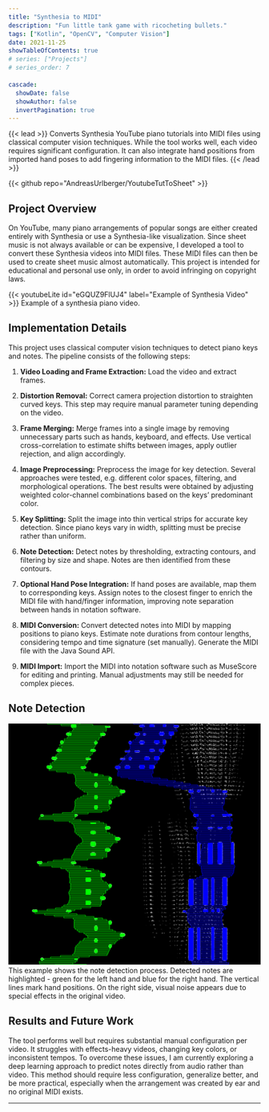 ```yaml
---
title: "Synthesia to MIDI"
description: "Fun little tank game with ricocheting bullets."
tags: ["Kotlin", "OpenCV", "Computer Vision"]
date: 2021-11-25
showTableOfContents: true
# series: ["Projects"]
# series_order: 7

cascade:
  showDate: false
  showAuthor: false
  invertPagination: true
---
```


{{< lead >}}
Converts Synthesia YouTube piano tutorials into MIDI files using classical computer vision techniques. While the tool works well, each video requires significant configuration. It can also integrate hand positions from imported hand poses to add fingering information to the MIDI files.
{{< /lead >}}

<div class="backdrop-blur">
  {{< github repo="AndreasUrlberger/YoutubeTutToSheet" >}}
</div>

## Project Overview

On YouTube, many piano arrangements of popular songs are either created entirely with Synthesia or use a Synthesia-like visualization. Since sheet music is not always available or can be expensive, I developed a tool to convert these Synthesia videos into MIDI files. These MIDI files can then be used to create sheet music almost automatically. This project is intended for educational and personal use only, in order to avoid infringing on copyright laws.

{{< youtubeLite id="eGQUZ9FlUJ4" label="Example of Synthesia Video" >}}
Example of a synthesia piano video.


## Implementation Details
This project uses classical computer vision techniques to detect piano keys and notes. The pipeline consists of the following steps:

1. **Video Loading and Frame Extraction:** Load the video and extract frames.

2. **Distortion Removal:** Correct camera projection distortion to straighten curved keys. This step may require manual parameter tuning depending on the video.

3. **Frame Merging:** Merge frames into a single image by removing unnecessary parts such as hands, keyboard, and effects. Use vertical cross-correlation to estimate shifts between images, apply outlier rejection, and align accordingly.

4. **Image Preprocessing:** Preprocess the image for key detection. Several approaches were tested, e.g. different color spaces, filtering, and morphological operations. The best results were obtained by adjusting weighted color-channel combinations based on the keys’ predominant color.

5. **Key Splitting:** Split the image into thin vertical strips for accurate key detection. Since piano keys vary in width, splitting must be precise rather than uniform.

6. **Note Detection:** Detect notes by thresholding, extracting contours, and filtering by size and shape. Notes are then identified from these contours.

7. **Optional Hand Pose Integration:** If hand poses are available, map them to corresponding keys. Assign notes to the closest finger to enrich the MIDI file with hand/finger information, improving note separation between hands in notation software.

8. **MIDI Conversion:** Convert detected notes into MIDI by mapping positions to piano keys. Estimate note durations from contour lengths, considering tempo and time signature (set manually). Generate the MIDI file with the Java Sound API.

9. **MIDI Import:** Import the MIDI into notation software such as MuseScore for editing and printing. Manual adjustments may still be needed for complex pieces.

## Note Detection
![Note Detection](note_detection.png)
This example shows the note detection process. Detected notes are highlighted - green for the left hand and blue for the right hand. The vertical lines mark hand positions. On the right side, visual noise appears due to special effects in the original video.


## Results and Future Work
The tool performs well but requires substantial manual configuration per video. It struggles with effects-heavy videos, changing key colors, or inconsistent tempos. To overcome these issues, I am currently exploring a deep learning approach to predict notes directly from audio rather than video. This method should require less configuration, generalize better, and be more practical, especially when the arrangement was created by ear and no original MIDI exists.

---
